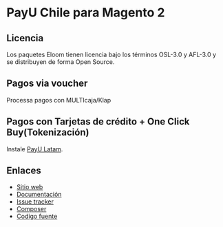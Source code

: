 # PayU Chile para Magento 2

## Licencia

Los paquetes Eloom tienen licencia bajo los términos OSL-3.0 y AFL-3.0 y se distribuyen de forma Open Source.

## Pagos via voucher
Processa pagos con MULTIcaja/Klap

## Pagos con Tarjetas de crédito + One Click Buy(Tokenización)
Instale [PayU Latam](https://github.com/eloom/module-payu).

## Enlaces

* [Sitio web](https://eloom.tech/payment/payu-latam)
* [Documentación](https://docs.eloom.tech/payment/payu-latam)
* [Issue tracker](https://github.com/eloom/module-payu-cl/issues)
* [Composer](https://app.repman.io/organization/eloom/package/16ec3814-60e2-4df9-aec6-15b94c06f10b/details)
* [Codigo fuente](https://github.com/eloom/module-payu-cl)